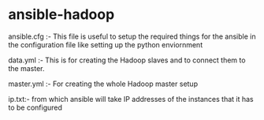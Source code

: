 # ansible-hadoop
ansible.cfg :- This file is useful to setup the required things for the ansible in the configuration file like setting up the python enviornment

data.yml :- This is for creating the Hadoop slaves and to connect them to the master.

master.yml :- For creating the whole Hadoop master setup

ip.txt:- from which ansible will take IP addresses of the instances that it has to be configured
